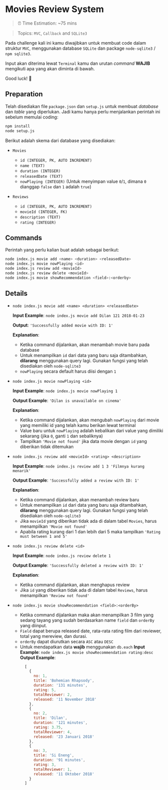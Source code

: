 # Movies Review System

> ⏰ Time Estimation: ~75 mins

> Topics: `MVC`, `Callback` and `SQLite3`

Pada challenge kali ini kamu diwajibkan untuk membuat code dalam struktur `MVC`, menggunakan database `SQLite` dan package `node-sqlite3` / `npm sqlite3`.

Input akan diterima lewat `Terminal` kamu dan urutan *command* **WAJIB** mengikuti apa yang akan diminta di bawah.

Good luck! 👊

## Preparation
Telah disediakan file `package.json` dan `setup.js` untuk membuat *database* dan *table* yang diperlukan. Jadi kamu hanya perlu menjalankan perintah ini sebelum memulai coding:
```bash
npm install
node setup.js
```

Berikut adalah skema dari database yang disediakan:
- `Movies`
  - `id (INTEGER, PK, AUTO INCREMENT)`
  - `name (TEXT)`
  - `duration (INTEGER)`
  - `releasedDate (TEXT)`
  - `nowPlaying (INTEGER)` (Untuk menyimpan value `0`/`1`, dimana `0` dianggap `false` dan `1` adalah `true`)

- `Reviews`
  - `id (INTEGER, PK, AUTO INCREMENT)`
  - `movieId (INTEGER, FK)`
  - `description (TEXT)`
  - `rating (INTEGER)`

## Commands
Perintah yang perlu kalian buat adalah sebagai berikut:
```bash
node index.js movie add <name> <duration> <releasedDate>
node index.js movie nowPlaying <id>
node index.js review add <movieId>
node index.js review delete <movieId>
node index.js movie showRecommendation <field>:<orderby>
```

## Details

- `node index.js movie add <name> <duration> <releasedDate>`
  
  **Input Example**: `node index.js movie add Dilan 121 2018-01-23`

  **Output**: `'Successfully added movie with ID: 1'`

  **Explanation**:
  - Ketika command dijalankan, akan menambah movie baru pada database
  - Untuk menampilkan `id` dari data yang baru saja ditambahkan, **dilarang** menggunakan query lagi. Gunakan fungsi yang telah disediakan oleh `node-sqlite3`
  - `nowPlaying` secara default harus diisi dengan `1`

- `node index.js movie nowPlaying <id>`
  
  **Input Example**: `node index.js movie nowPlaying 1`

  **Output Example**: `'Dilan is unavailable on cinema'`

  **Explanation**:
  - Ketika command dijalankan, akan mengubah `nowPlaying` dari movie yang memiliki id yang telah kamu berikan lewat terminal
  - Value baru untuk `nowPlaying` adalah kebalikan dari value yang dimiliki sekarang (jika `0`, ganti `1` dan sebaliknya)
  - Tampilkan `'Movie not found'` jika data movie dengan `id` yang diberikan tidak ditemukan

- `node index.js review add <movieId> <rating> <description>`
  
  **Input Example**: `node index.js review add 1 3 'Filmnya kurang menarik'`

  **Output Example**: `'Successfully added a review with ID: 1'`

  **Explanation**:
  - Ketika command dijalankan, akan menambah review baru
  - Untuk menampilkan `id` dari data yang baru saja ditambahkan, **dilarang** menggunakan query lagi. Gunakan fungsi yang telah disediakan oleh `node-sqlite3`
  - Jika `movieId` yang diberikan tidak ada di dalam tabel `Movies`, harus menampilkan `'Movie not found'`
  - Apabila rating kurang dari 1 dan lebih dari 5 maka tampilkan `'Rating must between 1 and 5'`

- `node index.js review delete <id>`
  
  **Input Example**: `node index.js review delete 1`

  **Output Example**: `'Successfully deleted a review with ID: 1'`

  **Explanation**:
  - Ketika command dijalankan, akan menghapus review
  - Jika `id` yang diberikan tidak ada di dalam tabel `Reviews`, harus menampilkan `'Review not found'`
- `node index.js movie showRecommendation <field>:<orderBy>`
  - Ketika command dijalankan maka akan menampilkan 3 film yang sedang tayang yang sudah berdasarkan name `field` dan `orderBy` yang diinput.
  - `Field` dapat berupa released date, rata-rata rating film dari reviewer, total yang mereview, dan durasi.
  - `orderBy` dapat diurutkan secara `ASC` atau `DESC`
  - Untuk mendapatkan data **wajib** menggunakan `db.each`
  **Input Example**: `node index.js movie showRecommendation rating:desc`
  **Output Example**: 
    ```javascript
      [ 
        { 
          no: 1,
          title: 'Bohemian Rhapsody',
          duration: '131 minutes',
          rating: 5,
          totalReviewer: 2,
          released: '11 November 2018' 
        },
        { 
          no: 2,
          title: 'Dilan',
          duration: '121 minutes',
          rating: 3.75,
          totalReviewer: 4,
          released: '23 Januari 2018' 
        },
        { 
          no: 3,
          title: 'Si Eneng',
          duration: '91 minutes',
          rating: 3,
          totalReviewer: 1,
          released: '11 Oktober 2018' 
        } 
      ]
    ```
  
